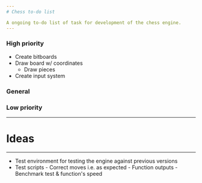 ```yaml
---
# Chess to-do list

A ongoing to-do list of task for development of the chess engine.
---
```


### High priority

- Create bitboards
- Draw board w/ coordinates
  - Draw pieces
- Create input system

### General

### Low priority

---

# Ideas

---

- Test environment for testing the engine against previous versions
- Test scripts - Correct moves i.e. as expected - Function outputs - Benchmark test & function's speed
